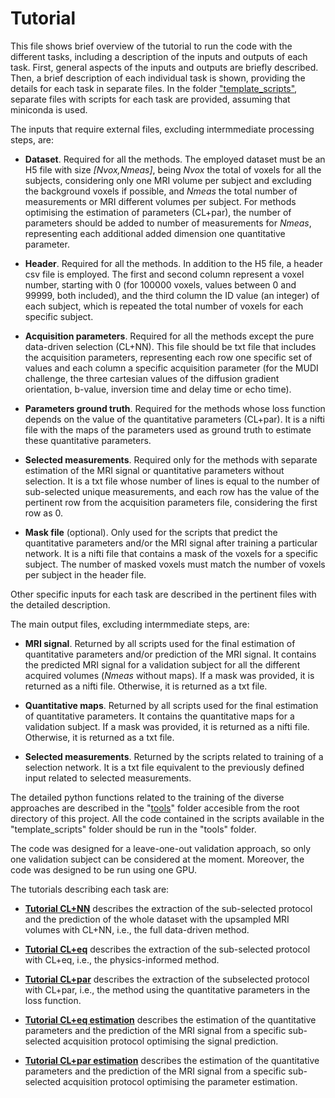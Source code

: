# Tutorial

This file shows brief overview of the tutorial to run the code with the different tasks, including a description of the inputs and outputs of each task. First, general aspects of the inputs and outputs are briefly described. Then, a brief description of each individual task is shown, providing the details for each task in separate files. In the folder ["template_scripts"](https://github.com/aplanchu/ZEBRA-CA/tree/main/tutorials/template_scripts/), separate files with scripts for each task are provided, assuming that miniconda is used.

The inputs that require external files, excluding intermmediate processing steps, are:

* **Dataset**. Required for all the methods. The employed dataset must be an H5 file with size *[Nvox,Nmeas]*, being *Nvox* the total of voxels for all the subjects, considering only one MRI volume per subject and excluding the background voxels if possible, and *Nmeas* the total number of measurements or MRI different volumes per subject. For methods optimising the estimation of parameters (CL+par), the number of parameters should be added to number of measurements for *Nmeas*, representing each additional added dimension one quantitative parameter. 

* **Header**. Required for all the methods. In addition to the H5 file, a header csv file is employed. The first and second column represent a voxel number, starting with 0 (for 100000 voxels, values between 0 and 99999, both included), and the third column the ID value (an integer) of each subject, which is repeated the total number of voxels for each specific subject.

* **Acquisition parameters**. Required for all the methods except the pure data-driven selection (CL+NN). This file should be txt file that includes the acquisition parameters, representing each row one specific set of values and each column a specific acquisition parameter (for the MUDI challenge, the three cartesian values of the diffusion gradient orientation, b-value, inversion time and delay time or echo time).

* **Parameters ground truth**. Required for the methods whose loss function depends on the value of the quantitative parameters (CL+par). It is a nifti file with the maps of the parameters used as ground truth to estimate these quantitative parameters.

* **Selected measurements**. Required only for the methods with separate estimation of the MRI signal or quantitative parameters without selection. It is a txt file whose number of lines is equal to the number of sub-selected unique measurements, and each row has the value of the pertinent row from the acquisition parameters file, considering the first row as 0.

* **Mask file** (optional). Only used for the scripts that predict the quantitative parameters and/or the MRI signal after training a particular network. It is a nifti file that contains a mask of the voxels for a specific subject. The number of masked voxels must match the number of voxels per subject in the header file.

Other specific inputs for each task are described in the pertinent files with the detailed description.

The main output files, excluding intermmediate steps, are:

* **MRI signal**. Returned by all scripts used for the final estimation of quantitative parameters and/or prediction of the MRI signal. It contains the predicted MRI signal for a validation subject for all the different acquired volumes (*Nmeas* without maps). If a mask was provided, it is returned as a nifti file. Otherwise, it is returned as a txt file.

* **Quantitative maps**. Returned by all scripts used for the final estimation of quantitative parameters. It contains the quantitative maps for a validation subject. If a mask was provided, it is returned as a nifti file. Otherwise, it is returned as a txt file.

* **Selected measurements**. Returned by the scripts related to training of a selection network. It is a txt file equivalent to the previously defined input related to selected measurements.

The detailed python functions related to the training of the diverse approaches are described in the "[tools](https://github.com/aplanchu/ZEBRA-CA/tree/main/tools/README.md)" folder accesible from the root directory of this project. All the code contained in the scripts available in the "template_scripts" folder should be run in the "tools" folder.
 
The code was designed for a leave-one-out validation approach, so only one validation subject can be considered at the moment. Moreover, the code was designed to be run using one GPU.

The tutorials describing each task are:

* [**Tutorial CL+NN**](https://github.com/aplanchu/ZEBRA-CA/tree/main/tutorials/tutorial_clnn.md) describes the extraction of the sub-selected protocol and the prediction of the whole dataset with the upsampled MRI volumes with CL+NN, i.e., the full data-driven method.

* [**Tutorial CL+eq**](https://github.com/aplanchu/ZEBRA-CA/tree/main/tutorials/tutorial_cleq.md) describes the extraction of the sub-selected protocol with CL+eq, i.e., the physics-informed method.

* [**Tutorial CL+par**](https://github.com/aplanchu/ZEBRA-CA/tree/main/tutorials/tutorial_clpar.md) describes the extraction of the subselected protocol with CL+par, i.e., the method using the quantitative parameters in the loss function.

* [**Tutorial CL+eq estimation**](https://github.com/aplanchu/ZEBRA-CA/tree/main/tutorials/tutorial_cleq_onlyest.md) describes the estimation of the quantitative parameters and the prediction of the MRI signal from a specific sub-selected acquisition protocol optimising the signal prediction.

* [**Tutorial CL+par estimation**](https://github.com/aplanchu/ZEBRA-CA/tree/main/tutorials/tutorial_clpar_onlyest.md) describes the estimation of the quantitative parameters and the prediction of the MRI signal from a specific sub-selected acquisition protocol optimising the parameter estimation.
